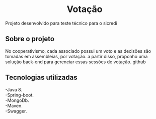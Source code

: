 <h1 align = "center"> Votação </h1>

<p>Projeto desenvolvido para teste técnico para o sicredi</p>

  

<h2> Sobre o projeto</h2>

<p>No cooperativismo, cada associado possui um voto e as decisões são tomadas em assembleias, por votação. a partir disso, proponho uma solução back-end para gerenciar essas sessões de votação. github</p>
  
  

<h2> Tecnologias utilizadas </h2>

  

-Java 8.<br>
-Spring-boot.<br>
-MongoDb.<br>
-Maven.<br>
-Swagger.<br>
